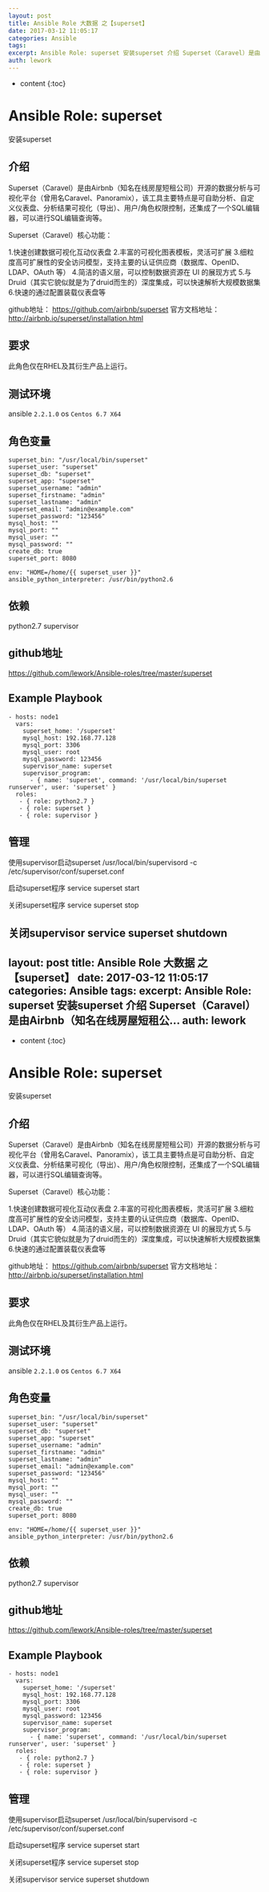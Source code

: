```yaml
---
layout: post
title: Ansible Role 大数据 之【superset】
date: 2017-03-12 11:05:17
categories: Ansible
tags:
excerpt: Ansible Role: superset 安装superset 介绍 Superset（Caravel）是由Airbnb（知名在线房屋短租公...
auth: lework
---
```

* content
{:toc}

# Ansible Role: superset

安装superset

## 介绍
Superset（Caravel）是由Airbnb（知名在线房屋短租公司）开源的数据分析与可视化平台（曾用名Caravel、Panoramix），该工具主要特点是可自助分析、自定义仪表盘、分析结果可视化（导出）、用户/角色权限控制，还集成了一个SQL编辑器，可以进行SQL编辑查询等。

Superset（Caravel）核心功能：

1.快速创建数据可视化互动仪表盘
2.丰富的可视化图表模板，灵活可扩展
3.细粒度高可扩展性的安全访问模型，支持主要的认证供应商（数据库、OpenID、LDAP、OAuth 等）
4.简洁的语义层，可以控制数据资源在 UI 的展现方式
5.与 Druid（其实它貌似就是为了druid而生的）深度集成，可以快速解析大规模数据集
6.快速的通过配置装载仪表盘等


github地址： https://github.com/airbnb/superset
官方文档地址：http://airbnb.io/superset/installation.html

## 要求

此角色仅在RHEL及其衍生产品上运行。

## 测试环境

ansible `2.2.1.0`
os `Centos 6.7 X64`

## 角色变量
	superset_bin: "/usr/local/bin/superset"
	superset_user: "superset"
	superset_db: "superset"
	superset_app: "superset"
	superset_username: "admin"
	superset_firstname: "admin"
	superset_lastname: "admin"
	superset_email: "admin@example.com"
	superset_password: "123456"
	mysql_host: ""
	mysql_port: ""
	mysql_user: ""
	mysql_password: ""
	create_db: true
	superset_port: 8080

	env: "HOME=/home/{{ superset_user }}"
	ansible_python_interpreter: /usr/bin/python2.6
	

## 依赖
python2.7
supervisor

## github地址
https://github.com/lework/Ansible-roles/tree/master/superset

## Example Playbook

    - hosts: node1
	  vars:
		superset_home: '/superset'
		mysql_host: 192.168.77.128
		mysql_port: 3306
		mysql_user: root
		mysql_password: 123456
		supervisor_name: superset
		supervisor_program: 
		  - { name: 'superset', command: '/usr/local/bin/superset runserver', user: 'superset' }
	  roles:
	   - { role: python2.7 }
	   - { role: superset }
	   - { role: supervisor }
	   
	   
## 管理

使用supervisor启动superset
/usr/local/bin/supervisord -c /etc/supervisor/conf/superset.conf

启动superset程序
service superset start

关闭superset程序
service superset stop

关闭supervisor
service superset shutdown
---
layout: post
title: Ansible Role 大数据 之【superset】
date: 2017-03-12 11:05:17
categories: Ansible
tags:
excerpt: Ansible Role: superset 安装superset 介绍 Superset（Caravel）是由Airbnb（知名在线房屋短租公...
auth: lework
---
* content
{:toc}

# Ansible Role: superset

安装superset

## 介绍
Superset（Caravel）是由Airbnb（知名在线房屋短租公司）开源的数据分析与可视化平台（曾用名Caravel、Panoramix），该工具主要特点是可自助分析、自定义仪表盘、分析结果可视化（导出）、用户/角色权限控制，还集成了一个SQL编辑器，可以进行SQL编辑查询等。

Superset（Caravel）核心功能：

1.快速创建数据可视化互动仪表盘
2.丰富的可视化图表模板，灵活可扩展
3.细粒度高可扩展性的安全访问模型，支持主要的认证供应商（数据库、OpenID、LDAP、OAuth 等）
4.简洁的语义层，可以控制数据资源在 UI 的展现方式
5.与 Druid（其实它貌似就是为了druid而生的）深度集成，可以快速解析大规模数据集
6.快速的通过配置装载仪表盘等


github地址： https://github.com/airbnb/superset
官方文档地址：http://airbnb.io/superset/installation.html

## 要求

此角色仅在RHEL及其衍生产品上运行。

## 测试环境

ansible `2.2.1.0`
os `Centos 6.7 X64`

## 角色变量
	superset_bin: "/usr/local/bin/superset"
	superset_user: "superset"
	superset_db: "superset"
	superset_app: "superset"
	superset_username: "admin"
	superset_firstname: "admin"
	superset_lastname: "admin"
	superset_email: "admin@example.com"
	superset_password: "123456"
	mysql_host: ""
	mysql_port: ""
	mysql_user: ""
	mysql_password: ""
	create_db: true
	superset_port: 8080

	env: "HOME=/home/{{ superset_user }}"
	ansible_python_interpreter: /usr/bin/python2.6
	

## 依赖
python2.7
supervisor

## github地址
https://github.com/lework/Ansible-roles/tree/master/superset

## Example Playbook

    - hosts: node1
	  vars:
		superset_home: '/superset'
		mysql_host: 192.168.77.128
		mysql_port: 3306
		mysql_user: root
		mysql_password: 123456
		supervisor_name: superset
		supervisor_program: 
		  - { name: 'superset', command: '/usr/local/bin/superset runserver', user: 'superset' }
	  roles:
	   - { role: python2.7 }
	   - { role: superset }
	   - { role: supervisor }
	   
	   
## 管理

使用supervisor启动superset
/usr/local/bin/supervisord -c /etc/supervisor/conf/superset.conf

启动superset程序
service superset start

关闭superset程序
service superset stop

关闭supervisor
service superset shutdown
